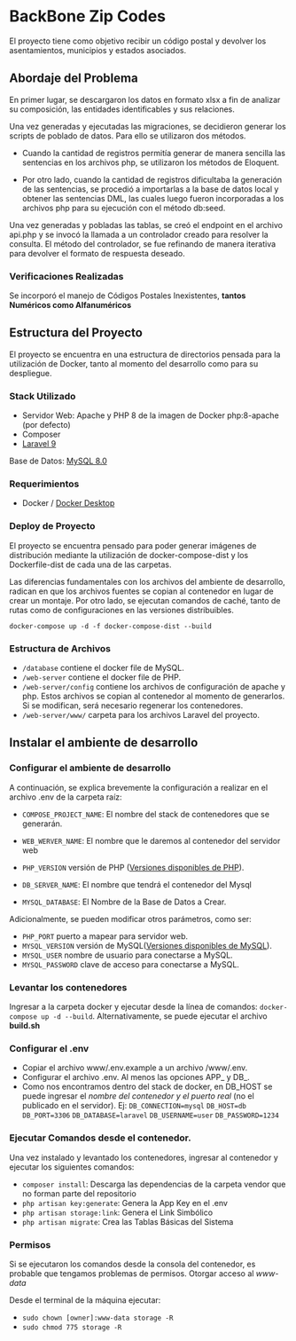 # BackBone Zip Codes
El proyecto tiene como objetivo recibir un código postal y devolver los asentamientos, municipios y estados asociados.

## Abordaje del Problema
En primer lugar, se descargaron los datos en formato xlsx a fin de analizar su composición, las entidades identificables y sus relaciones.

Una vez generadas y ejecutadas las migraciones, se decidieron generar los scripts de poblado de datos. Para ello se utilizaron dos métodos. 
* Cuando la cantidad de registros permitía generar de manera sencilla las sentencias en los archivos php, se utilizaron los métodos de Eloquent. 


* Por otro lado, cuando la cantidad de registros dificultaba la generación de las sentencias, se procedió a importarlas a la base de datos local y obtener las sentencias DML, las cuales luego fueron incorporadas a los archivos php para su ejecución con el método db:seed.

Una vez generadas y pobladas las tablas, se creó el endpoint en el archivo api.php y se invocó la llamada a un controlador creado para resolver la consulta. El método del controlador, se fue refinando de manera iterativa para devolver el formato de respuesta deseado.

### Verificaciones Realizadas
Se incorporó el manejo de Códigos Postales Inexistentes, **tantos Numéricos como Alfanuméricos**


## Estructura del Proyecto
El proyecto se encuentra en una estructura de directorios pensada para la utilización de Docker, tanto al momento del desarrollo como para su despliegue.

### Stack Utilizado
* Servidor Web: Apache y PHP 8 de la imagen de Docker php:8-apache (por defecto)
* Composer
* [Laravel 9](https://laravel.com/docs/9.x/)

Base de Datos: [MySQL 8.0](https://www.mysql.com/)

### Requerimientos
* Docker / [Docker Desktop](https://www.docker.com/products/docker-desktop)

### Deploy de Proyecto
El proyecto se encuentra pensado para poder generar imágenes de distribución mediante la utilización de docker-compose-dist y los Dockerfile-dist de cada una de las carpetas.

Las diferencias fundamentales con los archivos del ambiente de desarrollo, radican en
que los archivos fuentes se copian al contenedor en lugar de crear un montaje.
Por otro lado, se ejecutan comandos de caché, tanto de rutas como de configuraciones en las versiones
distribuibles.

`docker-compose up -d -f docker-compose-dist --build`

### Estructura de Archivos

* `/database` contiene el docker file de MySQL.
* `/web-server` contiene el docker file de PHP.
* `/web-server/config` contiene los archivos de configuración de apache y php. Estos archivos se copian al contenedor al momento de generarlos. Si se modifican, será necesario regenerar los contenedores.
* `/web-server/www/` carpeta para los archivos Laravel del proyecto.

## Instalar el ambiente de desarrollo
### Configurar el ambiente de desarrollo
A continuación, se explica brevemente la configuración a realizar en el archivo .env de la carpeta raíz:

* `COMPOSE_PROJECT_NAME`: El nombre del stack de contenedores que se generarán.

* `WEB_WERVER_NAME`: El nombre que le daremos al contenedor del servidor web

* `PHP_VERSION` versión de PHP ([Versiones disponibles de PHP](https://github.com/docker-library/docs/blob/master/php/README.md#supported-tags-and-respective-dockerfile-links)).

* `DB_SERVER_NAME`: El nombre que tendrá el contenedor del Mysql

* `MYSQL_DATABASE`: El Nombre de la Base de Datos a Crear.

Adicionalmente, se pueden modificar otros parámetros, como ser:
* `PHP_PORT` puerto a mapear para servidor web.
* `MYSQL_VERSION` versión de MySQL([Versiones disponibles de MySQL](https://hub.docker.com/_/mysql)).
* `MYSQL_USER` nombre de usuario para conectarse a MySQL.
* `MYSQL_PASSWORD` clave de acceso para conectarse a MySQL.

### Levantar los contenedores
Ingresar a la carpeta docker y ejecutar desde la línea de comandos:
`docker-compose up -d --build`. 
Alternativamente, se puede ejecutar el archivo **build.sh**

### Configurar el .env
* Copiar el archivo www/.env.example a un archivo /www/.env.
* Configurar el archivo .env. Al menos las opciones APP_ y DB_.
* Como nos encontramos dentro del stack de docker, en DB_HOST se puede ingresar el _nombre del contenedor y el puerto real_ (no el publicado en el servidor).
  Ej:
  `DB_CONNECTION=mysql`
  `DB_HOST=db`
  `DB_PORT=3306`
  `DB_DATABASE=laravel`
  `DB_USERNAME=user`
  `DB_PASSWORD=1234`

### Ejecutar Comandos desde el contenedor.
Una vez instalado y levantado los contenedores, ingresar al contenedor y ejecutar los siguientes comandos:
* `composer install`: Descarga las dependencias de la carpeta vendor que no forman parte del repositorio
* `php artisan key:generate`: Genera la App Key en el .env
* `php artisan storage:link`: Genera el Link Simbólico
* `php artisan migrate`: Crea las Tablas Básicas del Sistema

### Permisos
Si se ejecutaron los comandos desde la consola del contenedor, es probable que tengamos problemas de permisos. Otorgar acceso al _www-data_

Desde el terminal de la máquina ejecutar:
* `sudo chown [owner]:www-data storage -R`
* `sudo chmod 775 storage -R`


